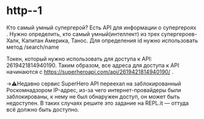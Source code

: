 # http--1
Кто самый умный супергерой? Есть API для информации о супергероях . Нужно определить, кто самый умный(интеллект) из трех супергероев- Халк, Капитан Америка, Танос. Для определения id нужно использовать метод /search/name

Токен, который нужно использовать для доступа к API: 2619421814940190.
Таким образом, все адреса для доступа к API начинаются с https://superheroapi.com/api/2619421814940190/ .

->⚠️Недавно сервис SuperHero API переехал на заблокированный Роскомнадзором IP-адрес, из-за чего интернет-провайдеры были заблокированы, к нему не был обнаружен доступ, он может быть недоступен. В таких случаях решите это задание на REPL.it — оттуда всё должно быть доступно.
